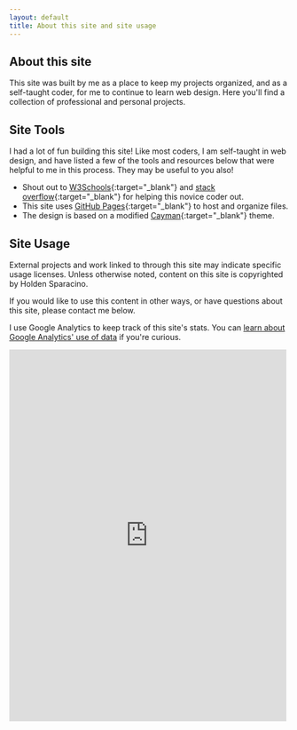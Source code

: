 ```yaml
---
layout: default
title: About this site and site usage
---
```


## About this site

This site was built by me as a place to keep my projects organized, and as a self-taught coder, for me to continue to learn web design. Here you'll find a collection of professional and personal projects.

## Site Tools

I had a lot of fun building this site! Like most coders, I am self-taught in web design, and have listed a few of the tools and resources below that were helpful to me in this process. They may be useful to you also!

- Shout out to [W3Schools](http://w3schools.com/){:target="_blank"} and [stack overflow](https://stackoverflow.com/){:target="_blank"} for helping this novice coder out.
- This site uses [GitHub Pages](https://pages.github.com){:target="_blank"} to host and organize files. 
- The design is based on a modified [Cayman](https://pages-themes.github.io/cayman/){:target="_blank"} theme.

## Site Usage

External projects and work linked to through this site may indicate specific usage licenses. Unless otherwise noted, content on this site is copyrighted by Holden Sparacino. 

If you would like to use this content in other ways, or have questions about this site, please contact me below.

I use Google Analytics to keep track of this site's stats. You can [learn about Google Analytics' use of data](https://policies.google.com/privacy?hl=en&gl=us) if you're curious.

<iframe id="contact-form" src="https://docs.google.com/forms/d/e/1FAIpQLSdF2-jt4IzQfpnvxtYXM8EoDYN46iPiZ6D-wnoplDk7bBUtjg/viewform?embedded=true" width="500" height="670" frameborder="0" marginheight="0" marginwidth="0">Loading...</iframe>
